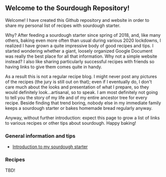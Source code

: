 ## Welcome to the Sourdough Repository!

Welcome! I have created this Github repository and website in order to share my personal list of recipes with sourdough starter.

Why? After feeding a sourdough starter since spring of 2018, and, like many others, baking even more often than usual during various 2020 lockdowns, I realized I have grown a quite impressive body of good recipes and tips. I started wondering whether a giant, loosely organized Google Document was really the best place for all that information. Why not a simple website instead? I also like sharing particularly successful recipes with friends so having links to give them comes quite in handy.

As a result this is not a regular recipe blog. I might never post any pictures of the recipes (the jury is still out on that); even if I eventually do, I don't care much about the looks and presentation of what I prepare, so they would definitely look...artisanal, so to speak. I am most definitely not going to tell you the story of my life and of my entire ancestor tree for every recipe. Beside finding that trend boring, nobody else in my immediate family keeps a sourdough starter or bakes homemade bread regularly anyway.

Anyway, without further introduction: expect this page to grow a list of links to various recipes or other tips about sourdough. Happy baking!

### General information and tips

- [Introduction to my sourdough starter](2020-01-01-sourdough-base.md)

### Recipes

TBD!
